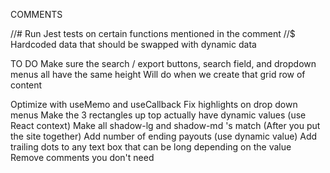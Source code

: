 COMMENTS

//# Run Jest tests on certain functions mentioned in the comment
//$ Hardcoded data that should be swapped with dynamic data

TO DO
Make sure the search / export buttons, search field, and dropdown menus all have the same height
Will do when we create that grid row of content

Optimize with useMemo and useCallback
Fix highlights on drop down menus
Make the 3 rectangles up top actually have dynamic values (use React context)
Make all shadow-lg and shadow-md 's match (After you put the site together)
Add number of ending payouts (use dynamic value)
Add trailing dots to any text box that can be long depending on the value
Remove comments you don't need
